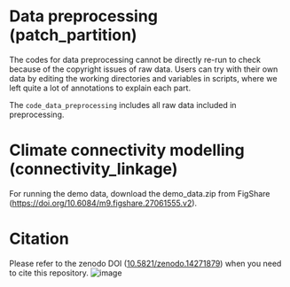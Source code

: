 # Data preprocessing (patch_partition)

The codes for data preprocessing cannot be directly re-run to check because of the copyright issues of raw data. Users can try with their own data by editing the working directories and variables in scripts, where we left quite a lot of annotations to explain each part.


The `code_data_preprocessing` includes all raw data included in preprocessing.

# Climate connectivity modelling (connectivity_linkage)

For running the demo data, download the demo_data.zip from FigShare (https://doi.org/10.6084/m9.figshare.27061555.v2).


# Citation
Please refer to the zenodo DOI ([10.5821/zenodo.14271879](https://doi.org/10.5281/zenodo.14271879)) when you need to cite this repository.
![image](https://github.com/user-attachments/assets/0ddff341-b649-4062-9522-a80e24ae6881)
